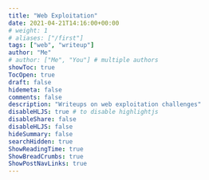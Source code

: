 ```yaml
---
title: "Web Exploitation"
date: 2021-04-21T14:16:00+00:00
# weight: 1
# aliases: ["/first"]
tags: ["web", "writeup"]
author: "Me"
# author: ["Me", "You"] # multiple authors
showToc: true
TocOpen: true
draft: false
hidemeta: false
comments: false
description: "Writeups on web exploitation challenges"
disableHLJS: true # to disable highlightjs
disableShare: false
disableHLJS: false
hideSummary: false
searchHidden: true
ShowReadingTime: true
ShowBreadCrumbs: true
ShowPostNavLinks: true
---
```


